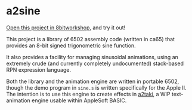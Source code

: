 a2sine
=====

[Open this project in 8bitworkshop](http://8bitworkshop.com/redir.html?platform=apple2&githubURL=https%3A%2F%2Fgithub.com%2Fmicahcowan%2Fa2sine&file=sine.s), and try it out!

This project is a library of 6502 assembly code (written in ca65) that provides an 8-bit signed trigonometric sine function.

It also provides a facility for managing sinusoidal animations, using an extremely crude (and currently completely undocumented) stack-based RPN expression language.

Both the library and the animation engine are written in portable 6502, though the demo program in `sine.s` is written specifically for the Apple II. The intention is to use this engine to create effects in [a2taki](https://github.com/micahcowan/a2taki), a WIP text-animation engine usable within AppleSoft BASIC.
